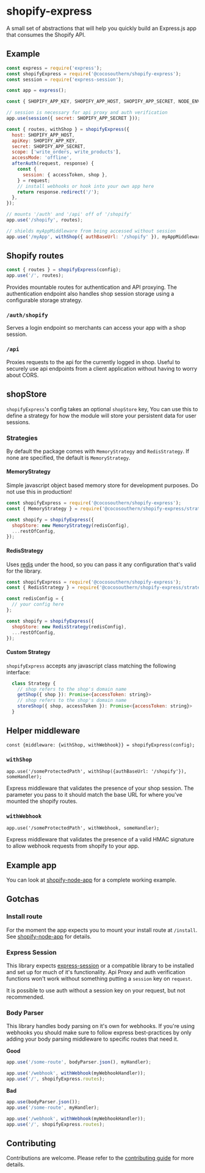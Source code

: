 # shopify-express

A small set of abstractions that will help you quickly build an Express.js app that consumes the Shopify API.

## Example

```javascript
const express = require('express');
const shopifyExpress = require('@cocosouthern/shopify-express');
const session = require('express-session');

const app = express();

const { SHOPIFY_APP_KEY, SHOPIFY_APP_HOST, SHOPIFY_APP_SECRET, NODE_ENV } = process.env;

// session is necessary for api proxy and auth verification
app.use(session({ secret: SHOPIFY_APP_SECRET }));

const { routes, withShop } = shopifyExpress({
  host: SHOPIFY_APP_HOST,
  apiKey: SHOPIFY_APP_KEY,
  secret: SHOPIFY_APP_SECRET,
  scope: ['write_orders, write_products'],
  accessMode: 'offline',
  afterAuth(request, response) {
    const {
      session: { accessToken, shop },
    } = request;
    // install webhooks or hook into your own app here
    return response.redirect('/');
  },
});

// mounts '/auth' and '/api' off of '/shopify'
app.use('/shopify', routes);

// shields myAppMiddleware from being accessed without session
app.use('/myApp', withShop({ authBaseUrl: '/shopify' }), myAppMiddleware);
```

## Shopify routes

```javascript
const { routes } = shopifyExpress(config);
app.use('/', routes);
```

Provides mountable routes for authentication and API proxying. The authentication endpoint also handles shop session storage using a configurable storage strategy.

### `/auth/shopify`

Serves a login endpoint so merchants can access your app with a shop session.

### `/api`

Proxies requests to the api for the currently logged in shop. Useful to securely use api
endpoints from a client application without having to worry about CORS.

## shopStore

`shopifyExpress`'s config takes an optional `shopStore` key, You can use this to define a strategy for how the module will store your persistent data for user sessions.

### Strategies

By default the package comes with `MemoryStrategy` and `RedisStrategy`. If none are specified, the default is `MemoryStrategy`.

#### MemoryStrategy

Simple javascript object based memory store for development purposes. Do not use this in production!

```javascript
const shopifyExpress = require('@cocosouthern/shopify-express');
const { MemoryStrategy } = require('@cocosouthern/shopify-express/strategies');

const shopify = shopifyExpress({
  shopStore: new MemoryStrategy(redisConfig),
  ...restOfConfig,
});
```

#### RedisStrategy

Uses [redis](https://www.npmjs.com/package/redis) under the hood, so you can pass it any configuration that's valid for the library.

```javascript
const shopifyExpress = require('@cocosouthern/shopify-express');
const { RedisStrategy } = require('@cocosouthern/shopify-express/strategies');

const redisConfig = {
  // your config here
};

const shopify = shopifyExpress({
  shopStore: new RedisStrategy(redisConfig),
  ...restOfConfig,
});
```

#### Custom Strategy

`shopifyExpress` accepts any javascript class matching the following interface:

```javascript
  class Strategy {
    // shop refers to the shop's domain name
    getShop({ shop }): Promise<{accessToken: string}>
    // shop refers to the shop's domain name
    storeShop({ shop, accessToken }): Promise<{accessToken: string}>
  }
```

## Helper middleware

`const {middleware: {withShop, withWebhook}} = shopifyExpress(config);`

### `withShop`

`app.use('/someProtectedPath', withShop({authBaseUrl: '/shopify'}), someHandler);`

Express middleware that validates the presence of your shop session. The parameter you pass to it should match the base URL for where you've mounted the shopify routes.

### `withWebhook`

`app.use('/someProtectedPath', withWebhook, someHandler);`

Express middleware that validates the presence of a valid HMAC signature to allow webhook requests from shopify to your app.

## Example app

You can look at [shopify-node-app](https://github.com/shopify/shopify-node-app) for a complete working example.

## Gotchas

### Install route

For the moment the app expects you to mount your install route at `/install`. See [shopify-node-app](https://github.com/shopify/shopify-node-app) for details.

### Express Session

This library expects [express-session](https://www.npmjs.com/package/express-session) or a compatible library to be installed and set up for much of it's functionality. Api Proxy and auth verification functions won't work without something putting a `session` key on `request`.

It is possible to use auth without a session key on your request, but not recommended.

### Body Parser

This library handles body parsing on it's own for webhooks. If you're using webhooks you should make sure to follow express best-practices by only adding your body parsing middleware to specific routes that need it.

**Good**

```javascript
app.use('/some-route', bodyParser.json(), myHandler);

app.use('/webhook', withWebhook(myWebhookHandler));
app.use('/', shopifyExpress.routes);
```

**Bad**

```javascript
app.use(bodyParser.json());
app.use('/some-route', myHandler);

app.use('/webhook', withWebhook(myWebhookHandler));
app.use('/', shopifyExpress.routes);
```

## Contributing

Contributions are welcome. Please refer to the [contributing guide](https://github.com/cocosouthern/shopify-express/blob/master/CONTRIBUTING.md) for more details.
